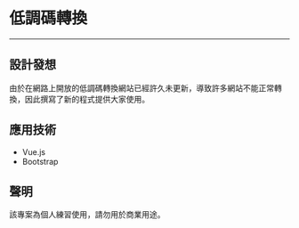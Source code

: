 # 低調碼轉換

---

## 設計發想

由於在網路上開放的低調碼轉換網站已經許久未更新，導致許多網站不能正常轉換，因此撰寫了新的程式提供大家使用。

## 應用技術

- Vue.js
- Bootstrap

## 聲明

該專案為個人練習使用，請勿用於商業用途。
